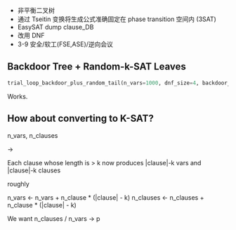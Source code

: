 - 非平衡二叉树
- 通过 Tseitin 变换将生成公式准确固定在 phase transition 空间内 (3SAT)
- EasySAT dump clause_DB
- 改用 DNF
- 3-9 安全/软工(FSE,ASE)/逆向会议

## Backdoor Tree + Random-k-SAT Leaves

```python
trial_loop_backdoor_plus_random_tail(n_vars=1000, dnf_size=4, backdoor_size=2, tail_n_clause=4000, tail_min_len=3, tail_max_len=3)
```

Works.


## How about converting to K-SAT?

n_vars, n_clauses

->

Each clause whose length is > k now produces |clause|-k vars and |clause|-k clauses

roughly

n_vars <- n_vars + n_clause * (|clause| - k)
n_clauses <- n_clauses + n_clause * (|clause| - k)

We want n_clauses / n_vars -> p
